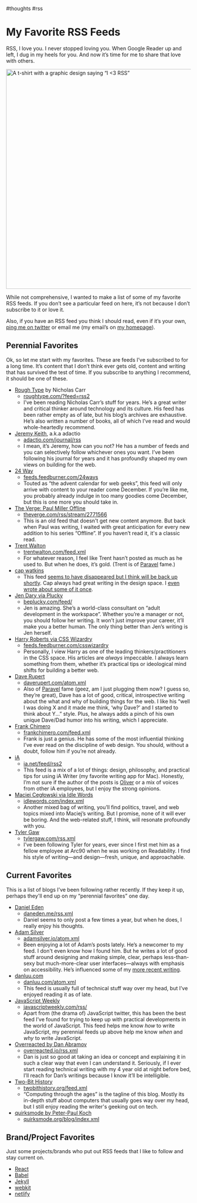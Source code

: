 #thoughts #rss

# My Favorite RSS Feeds

RSS, I love you. I never stopped loving you. When Google Reader up and left, I dug in my heels for you. And now it’s time for me to share that love with others.

<img src="https://cdn.jim-nielsen.com/blog/2019/i-love-rss.jpg" alt="A t-shirt with a graphic design saying “I <3 RSS”" width="600" height="600" />

While not comprehensive, I wanted to make a list of some of my favorite RSS feeds. If you don’t see a particular feed on here, it’s not because I don’t subscribe to it or love it.

Also, if you have an RSS feed you think I should read, even if it’s your own, [ping me on twitter](https://twitter.com/jimniels) or email me (my email’s on [my homepage](https://jim-nielsen.com)).

## Perennial Favorites

Ok, so let me start with my favorites. These are feeds I’ve subscribed to for a long time. It’s content that I don’t think ever gets old, content and writing that has survived the test of time. If you subscribe to anything I recommend, it should be one of these.

- [Rough Type](http://www.roughtype.com) by Nicholas Carr 
	- [roughtype.com/?feed=rss2](http://www.roughtype.com/?feed=rss2)
	- I’ve been reading Nicholas Carr’s stuff for years. He’s a great writer and critical thinker around technology and its culture. His feed has been rather empty as of late, but his blog’s archives are exhaustive. He’s also written a number of books, all of which I’ve read and would whole-heartedly recommend.
- [Jeremy Keith](https://adactio.com), a.k.a adactio
	- [adactio.com/journal/rss](https://adactio.com/journal/rss)
	- I mean, it’s Jeremy, how can you not? He has a number of feeds and you can selectively follow whichever ones you want. I’ve been following his journal for years and it has profoundly shaped my own views on building for the web.
- [24 Way](https://24ways.org) 
	- [feeds.feedburner.com/24ways](https://feeds.feedburner.com/24ways)
	- Touted as “the advent calendar for web geeks”, this feed will only arrive with content to your reader come December. If you’re like me, you probably already indulge in too many goodies come December, but this is one more you should take in.
- [The Verge: Paul Miller Offline](https://www.theverge.com/2012/5/8/3007525/paul-miller-offline)
	- [theverge.com/rss/stream/2771566](https://www.theverge.com/rss/stream/2771566)
	- This is an old feed that doesn't get new content anymore. But back when Paul was writing, I waited with great anticipation for every new addition to his series “Offline”. If you haven’t read it, it's a classic read.
- [Trent Walton](https://trentwalton.com) 
	- [trentwalton.com/feed.xml](https://trentwalton.com/feed.xml)
	- For whatever reason, I feel like Trent hasn’t posted as much as he used to. But when he does, it’s gold. (Trent is of [Paravel](https://paravelinc.com) fame.)
- [cap watkins](https://capwatkins.com/)
	- This feed [seems to have disappeared but I think will be back up shortly](https://twitter.com/jimniels/status/1171434990636171266). Cap always had great writing in the design space. I [even wrote about some of it once](https://blog.jim-nielsen.com/2018/short-perspective-on-hiring/).
- [Jen Dary via Plucky](https://www.beplucky.com/blog/)
	- [beplucky.com/feed/](http://www.beplucky.com/feed/)
	- Jen is amazing. She’s a world-class consultant on “adult development in the workspace”. Whether you’re a manager or not, you should follow her writing. It won’t just improve your career, it’ll make you a better human. The only thing better than Jen’s writing is Jen herself.
- [Harry Roberts via CSS Wizardry](https://csswizardry.com)
	- [feeds.feedburner.com/csswizardry](https://feeds.feedburner.com/csswizardry)
	- Personally, I view Harry as one of the leading thinkers/practitioners in the CSS space. His articles are _always_ impeccable. I always learn something from them, whether it’s practical tips or ideological mind shifts for building a better web.
- [Dave Rupert](https://daverupert.com)
	- [daverupert.com/atom.xml](https://daverupert.com/atom.xml)
	- Also of [Paravel](https://paravelinc.com) fame (geez, am I just plugging them now? I guess so, they’re great), Dave has a lot of good, critical, introspective writing about the what and why of building things for the web. I like his “well I was doing X and it made me think, ‘why Dave?’ and I started to think about Y...” style. Plus, he always adds a pinch of his own unique Dave/Dad humor into his writing, which I appreciate.
- [Frank Chimero](https://frankchimero.com)
	- [frankchimero.com/feed.xml](https://frankchimero.com/feed.xml)
	- Frank is just a genius. He has some of the most influential thinking I’ve ever read on the discipline of web design. You should, without a doubt, follow him if you’re not already.
- [iA](https://ia.net)
	- [ia.net/feed/rss2](https://ia.net/feed/rss2)
	- This feed is a mix of a lot of things: design, philosophy, and practical tips for using iA Writer (my favorite writing app for Mac). Honestly, I’m not sure if the author of the posts is [Oliver](https://twitter.com/reichenstein) or a mix of voices from other iA employees, but I enjoy the strong opinions.
- [Maciej Cegłowski via Idle Words](https://idlewords.com) 
	- [idlewords.com/index.xml](https://idlewords.com/index.xml)
	- Another mixed bag of writing, you’ll find politics, travel, and web topics mixed into Maciej’s writing. But I promise, none of it will ever be boring. And the web-related stuff, I think, will resonate profoundly with you.
- [Tyler Gaw](https://tylergaw.com) 
	- [tylergaw.com/rss.xml](https://tylergaw.com/rss.xml)
	- I’ve been following Tyler for years, ever since I first met him as a fellow employee at Arc90 when he was working on Readability. I find his style of writing—and design—fresh, unique, and approachable.

## Current Favorites

This is a list of blogs I’ve been following rather recently. If they keep it up, perhaps they'll end up on my “perennial favorites” one day.

- [Daniel Eden](https://daneden.me/blog)
	- [daneden.me/rss.xml](https://daneden.me/rss.xml)
	- Daniel seems to only post a few times a year, but when he does, I really enjoy his thoughts.
- [Adam Silver](https://adamsilver.io)
	- [adamsilver.io/atom.xml](https://adamsilver.io/atom.xml)
	- Been enjoying a lot of Adam’s posts lately. He’s a newcomer to my feed. I don't even know how I found him. But he writes a lot of good stuff around designing and making simple, clear, perhaps less-than-sexy but much-more-clear user interfaces—always with emphasis on accessibility. He’s influenced some of my [more recent writing](https://blog.jim-nielsen.com/2019/designing-and-engineering-progressive-disclosure/).
- [danluu.com](https://danluu.com) 
	- [danluu.com/atom.xml](https://danluu.com/atom.xml)
	- This feed is usually full of technical stuff way over my head, but I’ve enjoyed reading it as of late.
- [JavaScript Weekly](https://javascriptweekly.com)
	- [javascriptweekly.com/rss/](https://javascriptweekly.com/rss/)
	- Apart from (the drama of) JavaScript twitter, this has been the best feed I’ve found for trying to keep up with practical developments in the world of JavaScript. This feed helps me know *how* to write JavaScript, my perennial feeds up above help me know *when* and *why* to write JavaScript.
- [Overreacted by Dan Abramov](https://overreacted.io)
	- [overreacted.io/rss.xml](https://overreacted.io/rss.xml)
	- Dan is just so good at taking an idea or concept and explaining it in such a clear way that even I can understand it. Seriously, if I ever start reading technical writing with my 4 year old at night before bed, I’ll reach for Dan’s writings because I know it’ll be intelligible. 
- [Two-Bit History](https://twobithistory.org)
	- [twobithistory.org/feed.xml](https://twobithistory.org/feed.xml)
	- “Computing through the ages” is the tagline of this blog. Mostly its in-depth stuff about computers that usually goes way over my head, but I still enjoy reading the writer's geeking out on tech.
- [quirksmode by Peter-Paul Koch](https://www.quirksmode.org/blog/)
	- [quirksmode.org/blog/index.xml](http://www.quirksmode.org/blog/index.xml)

## Brand/Project Favorites

Just some projects/brands who put out RSS feeds that I like to follow and stay current on.

- [React](https://reactjs.org)
- [Babel](https://babeljs.io/blog)
- [Jekyll](https://jekyllrb.com/news/)
- [webkit](https://webkit.org) 
- [netlify](https://www.netlify.com/blog/)


